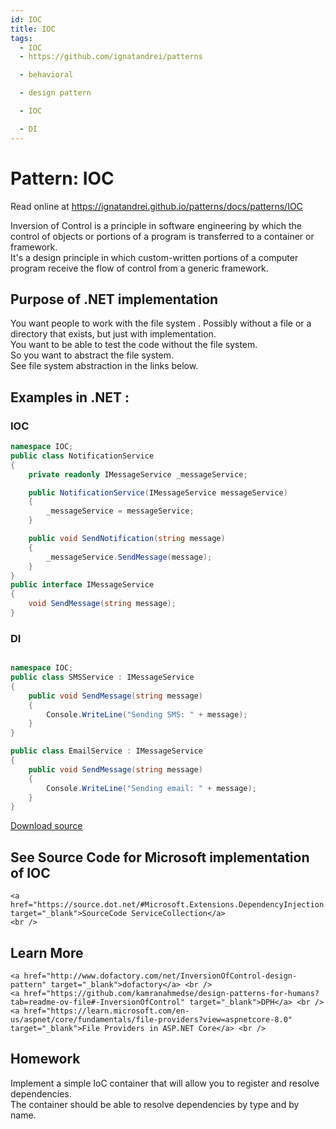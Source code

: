 ```yaml
---
id: IOC
title: IOC
tags:
  - IOC
  - https://github.com/ignatandrei/patterns

  - behavioral

  - design pattern

  - IOC

  - DI
---
```


# Pattern:  IOC

Read online at https://ignatandrei.github.io/patterns/docs/patterns/IOC

<!-- id : 13 -->
Inversion of Control is a principle in software engineering by which the control of objects or portions of a program is transferred to a container or framework.    <br />
It's a design principle in which custom-written portions of a computer program receive the flow of control from a generic framework.    <br />

## Purpose of .NET implementation

You want people to work with the file system . Possibly without a file or a directory that exists, but just with implementation.    <br />
You want to be able to test the code without the file system.    <br />
So you want to abstract the file system.    <br />
See file system abstraction in the links below.    <br />

## Examples in .NET : 


###  IOC
```csharp showLineNumbers title="IOC example for Pattern IOC"
namespace IOC;
public class NotificationService
{
    private readonly IMessageService _messageService;

    public NotificationService(IMessageService messageService)
    {
        _messageService = messageService;
    }

    public void SendNotification(string message)
    {
        _messageService.SendMessage(message);
    }
}
public interface IMessageService
{
    void SendMessage(string message);
}

```


###  DI
```csharp showLineNumbers title="DI example for Pattern IOC"

namespace IOC;
public class SMSService : IMessageService
{
    public void SendMessage(string message)
    {
        Console.WriteLine("Sending SMS: " + message);
    }
}

public class EmailService : IMessageService
{
    public void SendMessage(string message)
    {
        Console.WriteLine("Sending email: " + message);
    }
}

```


[Download source](/zipSourceCodes/ioc.zip)



## See Source Code for Microsoft implementation of IOC

    <a href="https://source.dot.net/#Microsoft.Extensions.DependencyInjection.Abstractions/ServiceCollection.cs" target="_blank">SourceCode ServiceCollection</a>
    <br />


## Learn More

    <a href="http://www.dofactory.com/net/InversionOfControl-design-pattern" target="_blank">dofactory</a> <br />
    <a href="https://github.com/kamranahmedse/design-patterns-for-humans?tab=readme-ov-file#-InversionOfControl" target="_blank">DPH</a> <br />
    <a href="https://learn.microsoft.com/en-us/aspnet/core/fundamentals/file-providers?view=aspnetcore-8.0" target="_blank">File Providers in ASP.NET Core</a> <br />


## Homework


Implement a simple IoC container that will allow you to register and resolve dependencies.    <br />
The container should be able to resolve dependencies by type and by name.    <br />


